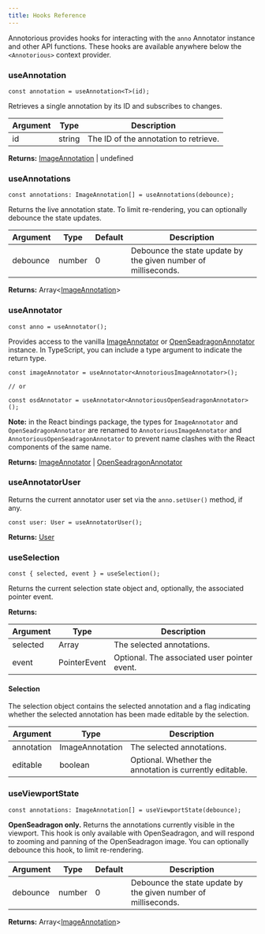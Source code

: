 ```yaml
---
title: Hooks Reference
---
```


Annotorious provides hooks for interacting with the `anno` Annotator instance and other API functions. 
These hooks are available anywhere below the `<Annotorious>` context provider.

### useAnnotation

```tsx
const annotation = useAnnotation<T>(id);
```

Retrieves a single annotation by its ID and subscribes to changes.

| Argument | Type           | Description                                             |
|----------|----------------|---------------------------------------------------------|
| id       | string         | The ID of the annotation to retrieve.                   |

__Returns:__ [ImageAnnotation](/api-reference/image-annotation) | undefined


### useAnnotations

```tsx
const annotations: ImageAnnotation[] = useAnnotations(debounce);
```

Returns the live annotation state. To limit re-rendering, you can optionally
debounce the state updates. 

| Argument | Type    | Default | Description                                                    |
|----------|---------|---------|----------------------------------------------------------------|
| debounce | number  | 0       | Debounce the state update by the given number of milliseconds. |

__Returns:__ Array<[ImageAnnotation](/api-reference/image-annotation)>

### useAnnotator

```tsx
const anno = useAnnotator();
```

Provides access to the vanilla [ImageAnnotator](/api-reference/image-annotation) or 
[OpenSeadragonAnnotator](/api-reference/openseadragon-annotation) instance. In TypeScript,
you can include a type argument to indicate the return type.


```tsx
const imageAnnotator = useAnnotator<AnnotoriousImageAnnotator>();

// or

const osdAnnotator = useAnnotator<AnnotoriousOpenSeadragonAnnotator>();
```

__Note:__ in the React bindings package, the types for `ImageAnnotator` and `OpenSeadragonAnnotator` are
renamed to `AnnotoriousImageAnnotator` and `AnnotoriousOpenSeadragonAnnotator` to prevent
name clashes with the React components of the same name.

__Returns:__ [ImageAnnotator](/api-reference/image-annotation) |  [OpenSeadragonAnnotator](/api-reference/openseadragon-annotation)


### useAnnotatorUser

Returns the current annotator user set via the `anno.setUser()` method, if any.

```tsx
const user: User = useAnnotatorUser();
```

__Returns:__ [User](/api-reference/user)

### useSelection

```tsx
const { selected, event } = useSelection();
```

Returns the current selection state object and, optionally, the associated pointer event.

__Returns:__

| Argument | Type             | Description                                  |
|----------|------------------|----------------------------------------------|
| selected | Array<Selection> | The selected annotations.                    |
| event    | PointerEvent     | Optional. The associated user pointer event. |

#### Selection

The selection object contains the selected annotation and a flag indicating whether
the selected annotation has been made editable by the selection.

| Argument   | Type             | Description                                             |
|------------|------------------|---------------------------------------------------------|
| annotation | ImageAnnotation  | The selected annotations.                               |
| editable   | boolean          | Optional. Whether the annotation is currently editable. |

### useViewportState

```tsx
const annotations: ImageAnnotation[] = useViewportState(debounce);
```

__OpenSeadragon only.__ Returns the annotations currently visible in the viewport. This
hook is only available with OpenSeadragon, and will respond to zooming and panning of 
the OpenSeadragon image. You can optionally debounce this hook, to limit re-rendering.

| Argument | Type   | Default | Description                                                    |
|----------|--------|---------|----------------------------------------------------------------|
| debounce | number | 0       | Debounce the state update by the given number of milliseconds. |

__Returns:__ Array<[ImageAnnotation](/api-reference/image-annotation)>

